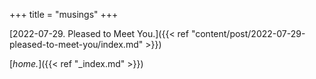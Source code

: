 +++
title = "musings"
+++

[2022-07-29. Pleased to Meet You.]({{< ref "content/post/2022-07-29-pleased-to-meet-you/index.md" >}})

[*home.*]({{< ref "_index.md" >}})